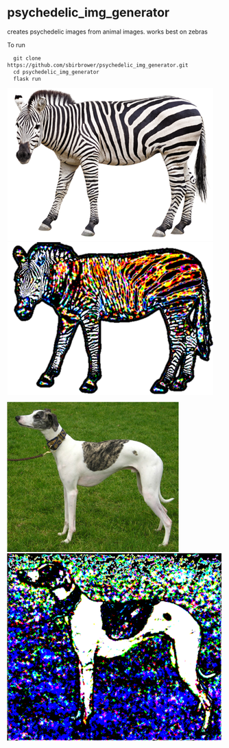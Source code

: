 # psychedelic_img_generator
creates psychedelic images from animal images. works best on zebras

To run
```
  git clone https://github.com/sbirbrower/psychedelic_img_generator.git
  cd psychedelic_img_generator
  flask run
```

![](https://github.com/sbirbrower/psychedelic_img_generator/blob/master/img/normal_zebra.png?raw=true)
![](https://github.com/sbirbrower/psychedelic_img_generator/blob/master/img/final_zebra.png?raw=true)


![](https://github.com/sbirbrower/psychedelic_img_generator/blob/master/img/whippet.png?raw=true)
![](https://github.com/sbirbrower/psychedelic_img_generator/blob/master/img/final_whippet.png?raw=true)


